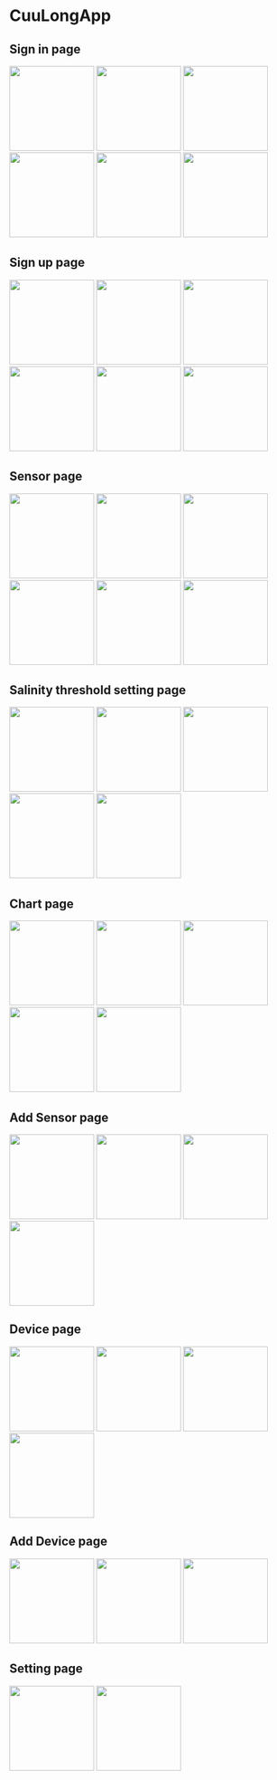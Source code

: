 # CuuLongApp


## Sign in page
<p>  
  <img src="https://github.com/ThanhHau99/CuuLongApp/blob/main/app_mobile/preview/screenShot/sign_in/sign_in_page_1.png" width="150" hight = "200">
  <img src="https://github.com/ThanhHau99/CuuLongApp/blob/main/app_mobile/preview/screenShot/sign_in/sign_in_page_2.png" width="150" hight = "200">
  <img src="https://github.com/ThanhHau99/CuuLongApp/blob/main/app_mobile/preview/screenShot/sign_in/sign_in_error_1.png" width="150" hight = "200">
  <img src="https://github.com/ThanhHau99/CuuLongApp/blob/main/app_mobile/preview/screenShot/sign_in/sign_in_error_2.png" width="150" hight = "200">
  <img src="https://github.com/ThanhHau99/CuuLongApp/blob/main/app_mobile/preview/screenShot/sign_in/sign_in_error_3.png" width="150" hight = "200">  
  <img src="https://github.com/ThanhHau99/CuuLongApp/blob/main/app_mobile/preview/screenShot/sign_in/sign_in_waiting.png" width="150" hight = "200">
</p>

## Sign up page
<p>  
  <img src="https://github.com/ThanhHau99/CuuLongApp/blob/main/app_mobile/preview/screenShot/sign_up/sign_up_page_1.png" width="150" hight = "200">
  <img src="https://github.com/ThanhHau99/CuuLongApp/blob/main/app_mobile/preview/screenShot/sign_up/sign_up_page.png" width="150" hight = "200">
  <img src="https://github.com/ThanhHau99/CuuLongApp/blob/main/app_mobile/preview/screenShot/sign_up/sign_up_error_1.png" width="150" hight = "200">
  <img src="https://github.com/ThanhHau99/CuuLongApp/blob/main/app_mobile/preview/screenShot/sign_up/sign_up_error_2.png" width="150" hight = "200">
  <img src="https://github.com/ThanhHau99/CuuLongApp/blob/main/app_mobile/preview/screenShot/sign_up/sign_up_success.png" width="150" hight = "200">  
  <img src="https://github.com/ThanhHau99/CuuLongApp/blob/main/app_mobile/preview/screenShot/sign_up/sign_up_waitting.png" width="150" hight = "200">
</p>

## Sensor page
<p>
  <img src="https://github.com/ThanhHau99/CuuLongApp/blob/main/app_mobile/preview/screenShot/home_page/loading_home.png" width="150" hight = "200">
  <img src="https://github.com/ThanhHau99/CuuLongApp/blob/main/app_mobile/preview/screenShot/home_page/null_home.png" width="150" hight = "200">
  <img src="https://github.com/ThanhHau99/CuuLongApp/blob/main/app_mobile/preview/screenShot/home_page/home_page.png" width="150" hight = "200">
  <img src="https://github.com/ThanhHau99/CuuLongApp/blob/main/app_mobile/preview/screenShot/home_page/delete_sensor.png" width="150" hight = "200">
  <img src="https://github.com/ThanhHau99/CuuLongApp/blob/main/app_mobile/preview/screenShot/home_page/alert_salt.png" width="150" hight = "200">   
  <img src="https://github.com/ThanhHau99/CuuLongApp/blob/main/app_mobile/preview/screenShot/home_page/detail_sensor.png" width="150" hight = "200">
</p>

## Salinity threshold setting page
<p>
  <img src="https://github.com/ThanhHau99/CuuLongApp/blob/main/app_mobile/preview/screenShot/set_up_dow_page/set_up_down.png" width="150" hight = "200">
  <img src="https://github.com/ThanhHau99/CuuLongApp/blob/main/app_mobile/preview/screenShot/set_up_dow_page/set_up_down_2.png" width="150" hight = "200">
  <img src="https://github.com/ThanhHau99/CuuLongApp/blob/main/app_mobile/preview/screenShot/set_up_dow_page/set_up_down_error_1.png" width="150" hight = "200">
  <img src="https://github.com/ThanhHau99/CuuLongApp/blob/main/app_mobile/preview/screenShot/set_up_dow_page/set_up_down_error_2.png" width="150" hight = "200">
  <img src="https://github.com/ThanhHau99/CuuLongApp/blob/main/app_mobile/preview/screenShot/set_up_dow_page/set_up_down_success.png" width="150" hight = "200">   

</p>

## Chart page
<p>
  <img src="https://github.com/ThanhHau99/CuuLongApp/blob/main/app_mobile/preview/screenShot/chart_page/loading_chart.png" width="150" hight = "200">
  <img src="https://github.com/ThanhHau99/CuuLongApp/blob/main/app_mobile/preview/screenShot/chart_page/salt_chart.png" width="150" hight = "200">
  <img src="https://github.com/ThanhHau99/CuuLongApp/blob/main/app_mobile/preview/screenShot/chart_page/ec_chart.png" width="150" hight = "200">
  <img src="https://github.com/ThanhHau99/CuuLongApp/blob/main/app_mobile/preview/screenShot/chart_page/temp_chart.png" width="150" hight = "200">
  <img src="https://github.com/ThanhHau99/CuuLongApp/blob/main/app_mobile/preview/screenShot/chart_page/change_value.png" width="150" hight = "200">   

</p>

## Add Sensor page
<p>
  <img src="https://github.com/ThanhHau99/CuuLongApp/blob/main/app_mobile/preview/screenShot/add_sensor/add_sensor_1.png" width="150" hight = "200">
  <img src="https://github.com/ThanhHau99/CuuLongApp/blob/main/app_mobile/preview/screenShot/add_sensor/add_sensor_2.png" width="150" hight = "200">
  <img src="https://github.com/ThanhHau99/CuuLongApp/blob/main/app_mobile/preview/screenShot/add_sensor/add_sensor_error.png" width="150" hight = "200">
  <img src="https://github.com/ThanhHau99/CuuLongApp/blob/main/app_mobile/preview/screenShot/add_sensor/add_sensor_success.png" width="150" hight = "200">
 </p>


## Device page
<p>
  <img src="https://github.com/ThanhHau99/CuuLongApp/blob/main/app_mobile/preview/screenShot/device_page/loading_control.png" width="150" hight = "200">
  <img src="https://github.com/ThanhHau99/CuuLongApp/blob/main/app_mobile/preview/screenShot/device_page/null_control.png" width="150" hight = "200">
  <img src="https://github.com/ThanhHau99/CuuLongApp/blob/main/app_mobile/preview/screenShot/device_page/device_page.png" width="150" hight = "200">
  <img src="https://github.com/ThanhHau99/CuuLongApp/blob/main/app_mobile/preview/screenShot/device_page/delete_device.png" width="150" hight = "200">
 </p>
 
## Add Device page
<p>
  <img src="https://github.com/ThanhHau99/CuuLongApp/blob/main/app_mobile/preview/screenShot/add_device/add_device_1.png" width="150" hight = "200">
  <img src="https://github.com/ThanhHau99/CuuLongApp/blob/main/app_mobile/preview/screenShot/add_device/add_device_error.png" width="150" hight = "200">
  <img src="https://github.com/ThanhHau99/CuuLongApp/blob/main/app_mobile/preview/screenShot/add_device/add_device_success.png" width="150" hight = "200">
 </p>

## Setting page
<p>
  <img src="https://github.com/ThanhHau99/CuuLongApp/blob/main/app_mobile/preview/screenShot/setting_page/setting_page.png" width="150" hight = "200">
  <img src="https://github.com/ThanhHau99/CuuLongApp/blob/main/app_mobile/preview/screenShot/setting_page/infor_page.png" width="150" hight = "200">
 
 </p>


